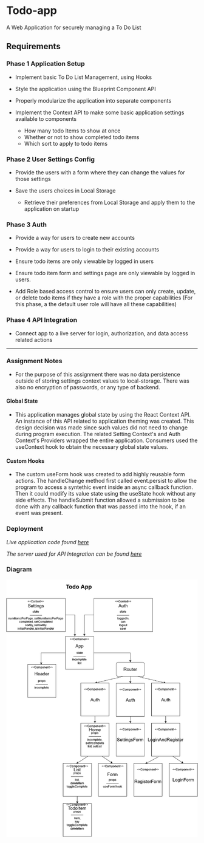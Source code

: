 # Todo-app

A Web Application for securely managing a To Do List

## Requirements

### Phase 1 Application Setup

* Implement basic To Do List Management, using Hooks

* Style the application using the Blueprint Component API

* Properly modularize the application into separate components

* Implement the Context API to make some basic application settings available to components
  * How many todo Items to show at once
  * Whether or not to show completed todo items
  * Which sort to apply to todo items

### Phase 2 User Settings Config

* Provide the users with a form where they can change the values for those settings

* Save the users choices in Local Storage
  * Retrieve their preferences from Local Storage and apply them to the application on startup

### Phase 3 Auth

* Provide a way for users to create new accounts

* Provide a way for users to login to their existing accounts

* Ensure todo items are only viewable by logged in users

* Ensure todo item form and settings page are only viewable by logged in users.

* Add Role based access control to ensure users can only create, update, or delete todo items if they have a role with the proper capabilities (For this phase, a the default user role will have all these capabilities)

### Phase 4 API Integration

* Connect app to a live server for login, authorization, and data access related actions

------------

### Assignment Notes

* For the purpose of this assignment there was no data persistence outside of storing settings context values to local-storage. There was also no encryption of passwords, or any type of backend.

#### Global State

* This application manages global state by using the React Context API. An instance of this API related to application theming was created. This design decision was made since such values did not need to change during program execution. The related Setting Context's and Auth Context's Providers wrapped the entire application. Consumers used the useContext hook to obtain the necessary global state values.

#### Custom Hooks

* The custom useForm hook was created to add highly reusable form actions. The handleChange method first called event.persist to allow the program to access a syntethic event inside an async callback function. Then it could modify its value state using the useState hook without any side effects. The handleSubmit function allowed a submission to be done with any callback function that was passed into the hook, if an event was present.

### Deployment

  _Live application code found [here](https://beers15.github.io/todo-app/)_

  _The server used for API Integration can be found [here](https://api-integration-server.herokuapp.com/)_
  
### Diagram

![diagram](./todoApp.png)

